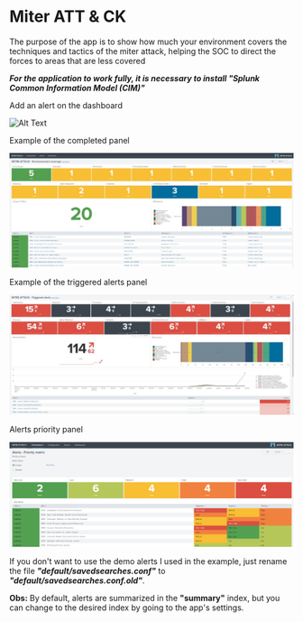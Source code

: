 # Miter ATT & CK

The purpose of the app is to show how much your environment covers the techniques and tactics of the miter attack, helping the SOC to direct the forces to areas that are less covered

***For the application to work fully, it is necessary to install "Splunk Common Information Model (CIM)"***

Add an alert on the dashboard

![Alt Text](files/Alert_configure.gif)

Example of the completed panel

![Alt Text](files/Environmental_coverage.jpeg)

Example of the triggered alerts panel

![Alt Text](files/Triggered_alerts.jpeg)

Alerts priority panel

![Alt Text](files/Alerts_Priority.PNG)


If you don't want to use the demo alerts I used in the example, just rename the file ***"default/savedsearches.conf"*** to ***"default/savedsearches.conf.old"***.

**Obs:** By default, alerts are summarized in the **"summary"** index, but you can change to the desired index by going to the app's settings.




